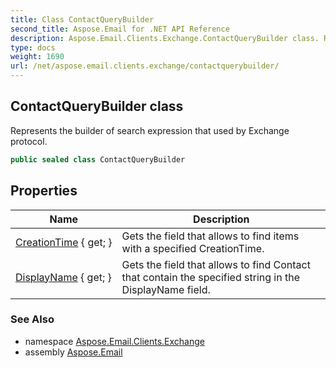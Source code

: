 ```yaml
---
title: Class ContactQueryBuilder
second_title: Aspose.Email for .NET API Reference
description: Aspose.Email.Clients.Exchange.ContactQueryBuilder class. Represents the builder of search expression that used by Exchange protocol
type: docs
weight: 1690
url: /net/aspose.email.clients.exchange/contactquerybuilder/
---
```

## ContactQueryBuilder class

Represents the builder of search expression that used by Exchange protocol.

```csharp
public sealed class ContactQueryBuilder
```

## Properties

| Name | Description |
| --- | --- |
| [CreationTime](../../aspose.email.clients.exchange/contactquerybuilder/creationtime/) { get; } | Gets the field that allows to find items with a specified CreationTime. |
| [DisplayName](../../aspose.email.clients.exchange/contactquerybuilder/displayname/) { get; } | Gets the field that allows to find Contact that contain the specified string in the DisplayName field. |

### See Also

* namespace [Aspose.Email.Clients.Exchange](../../aspose.email.clients.exchange/)
* assembly [Aspose.Email](../../)


